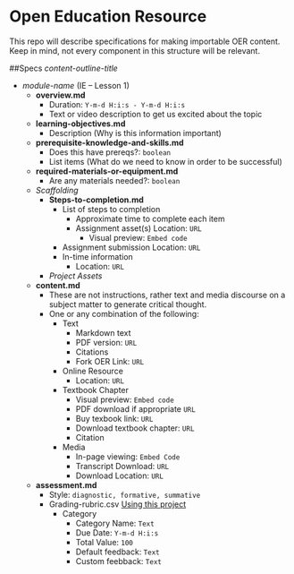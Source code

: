# Open Education Resource
This repo will describe specifications for making importable OER content. Keep in mind, not every component in this structure will be relevant.

##Specs
_content-outline-title_
  - _module-name_ (IE – Lesson 1)
    - **overview.md**
      - Duration: `Y-m-d H:i:s - Y-m-d H:i:s`
      - Text or video description to get us excited about the topic
    - **learning-objectives.md**
      - Description (Why is this information important)
    - **prerequisite-knowledge-and-skills.md**
      - Does this have prereqs?: `boolean`
      - List items (What do we need to know in order to be successful)
    - **required-materials-or-equipment.md**
      - Are any materials needed?: `boolean`
    - _Scaffolding_  
      - **Steps-to-completion.md**
        - List of steps to completion
          - Approximate time to complete each item
          - Assignment asset(s) Location: `URL`
            - Visual preview: `Embed code`
        - Assignment submission Location: `URL`
        - In-time information
          - Location: `URL`
      - _Project Assets_
    - **content.md**
      - These are not instructions, rather text and media discourse on a subject matter to generate critical thought.
      - One or any combination of the following:
        - Text
          - Markdown text
          - PDF version: `URL`
          - Citations
          - Fork OER Link: `URL` 
        - Online Resource
          - Location: `URL`
        - Textbook Chapter
          - Visual preview: `Embed code`
          - PDF download if appropriate `URL`
          - Buy texbook link: `URL`
          - Download textbook chapter: `URL`
          - Citation
        - Media
          - In-page viewing: `Embed Code`
          - Transcript Download: `URL`
          - Download Location: `URL`
    - **assessment.md**
      - Style: `diagnostic, formative, summative`
      - Grading-rubric.csv [Using this project](https://github.com/mplewis/csvtomd)
        - Category
          - Category Name: `Text`
          - Due Date: `Y-m-d H:i:s`
          - Total Value: `100`
          - Default feedback: `Text`
          - Custom feebback: `Text`
